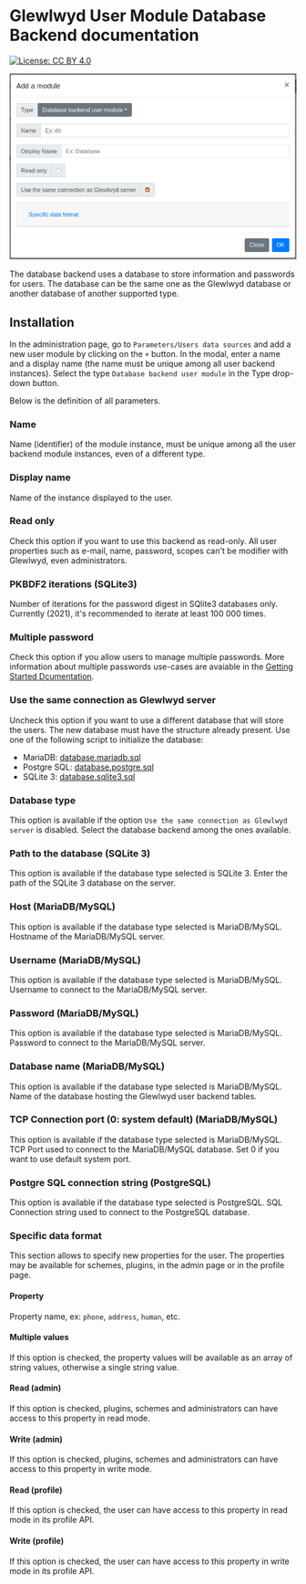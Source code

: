 # Glewlwyd User Module Database Backend documentation

[![License: CC BY 4.0](https://licensebuttons.net/l/by/4.0/80x15.png)](https://creativecommons.org/licenses/by/4.0/)

![mod-user-database](screenshots/mod-user-database.png)

The database backend uses a database to store information and passwords for users. The database can be the same one as the Glewlwyd database or another database of another supported type.

## Installation

In the administration page, go to `Parameters/Users data sources` and add a new user module by clicking on the `+` button. In the modal, enter a name and a display name (the name must be unique among all user backend instances).
Select the type `Database backend user module` in the Type drop-down button.

Below is the definition of all parameters.

### Name

Name (identifier) of the module instance, must be unique among all the user backend module instances, even of a different type.

### Display name

Name of the instance displayed to the user.

### Read only

Check this option if you want to use this backend as read-only. All user properties such as e-mail, name, password, scopes can't be modifier with Glewlwyd, even administrators.

### PKBDF2 iterations (SQLite3)

Number of iterations for the password digest in SQlite3 databases only. Currently (2021), it's recommended to iterate at least 100 000 times.

### Multiple password

Check this option if you allow users to manage multiple passwords. More information about multiple passwords use-cases are avaiable in the [Getting Started Dcumentation](GETTING_STARTED.md#multiple-password-authentication).

### Use the same connection as Glewlwyd server

Uncheck this option if you want to use a different database that will store the users. The new database must have the structure already present. Use one of the following script to initialize the database:

- MariaDB: [database.mariadb.sql](../src/user/database.mariadb.sql)
- Postgre SQL: [database.postgre.sql](../src/user/database.postgre.sql)
- SQLite 3: [database.sqlite3.sql](../src/user/database.sqlite3.sql)

### Database type

This option is available if the option `Use the same connection as Glewlwyd server` is disabled.
Select the database backend among the ones available.

### Path to the database (SQLite 3)

This option is available if the database type selected is SQLite 3.
Enter the path of the SQLite 3 database on the server.

### Host (MariaDB/MySQL)

This option is available if the database type selected is MariaDB/MySQL.
Hostname of the MariaDB/MySQL server.

### Username (MariaDB/MySQL)

This option is available if the database type selected is MariaDB/MySQL.
Username to connect to the MariaDB/MySQL server.

### Password (MariaDB/MySQL)

This option is available if the database type selected is MariaDB/MySQL.
Password to connect to the MariaDB/MySQL server.

### Database name (MariaDB/MySQL)

This option is available if the database type selected is MariaDB/MySQL.
Name of the database hosting the Glewlwyd user backend tables.

### TCP Connection port (0: system default) (MariaDB/MySQL)

This option is available if the database type selected is MariaDB/MySQL.
TCP Port used to connect to the MariaDB/MySQL database. Set 0 if you want to use default system port.

### Postgre SQL connection string (PostgreSQL)

This option is available if the database type selected is PostgreSQL.
SQL Connection string used to connect to the PostgreSQL database.

### Specific data format

This section allows to specify new properties for the user. The properties may be available for schemes, plugins, in the admin page or in the profile page.

#### Property

Property name, ex: `phone`, `address`, `human`, etc.

#### Multiple values

If this option is checked, the property values will be available as an array of string values, otherwise a single string value.

#### Read (admin)

If this option is checked, plugins, schemes and administrators can have access to this property in read mode.

#### Write (admin)

If this option is checked, plugins, schemes and administrators can have access to this property in write mode.

#### Read (profile)

If this option is checked, the user can have access to this property in read mode in its profile API.

#### Write (profile)

If this option is checked, the user can have access to this property in write mode in its profile API.
